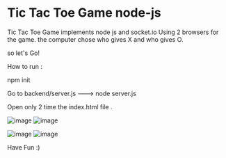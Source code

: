 # Tic Tac Toe Game node-js
Tic Tac Toe Game implements node js and socket.io 
Using 2 browsers for the game.
the computer chose who gives X and who gives O.



so let's Go!


How to run : 

npm init 

Go to backend/server.js ---> node server.js 

Open only 2 time the index.html file .

![image](https://user-images.githubusercontent.com/97397382/156546376-981281ac-969e-45a7-ba71-6fcc337ebd0d.png)   ![image](https://user-images.githubusercontent.com/97397382/156546564-8ddd49c4-a729-4c6d-81fc-ee254fed5f06.png)


![image](https://user-images.githubusercontent.com/97397382/156546189-61123f1c-9cd8-40dd-be56-2b24be705aa9.png)   ![image](https://user-images.githubusercontent.com/97397382/156546766-9c716b12-3e1c-4d72-ae25-9f67eb0c48e6.png)

       




Have Fun :)
